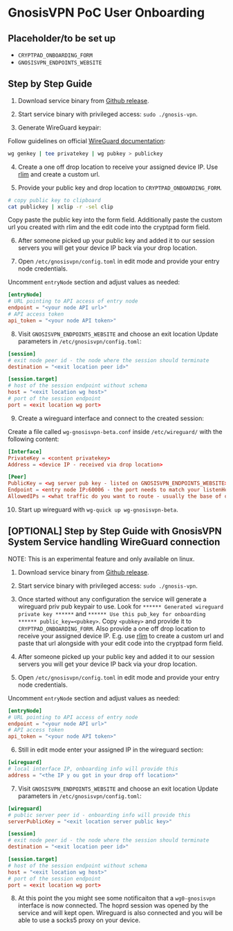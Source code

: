 # GnosisVPN PoC User Onboarding

## Placeholder/to be set up

- `CRYPTPAD_ONBOARDING_FORM`
- `GNOSISVPN_ENDPOINTS_WEBSITE`

## Step by Step Guide

1. Download service binary from [Github release](https://github.com/hoprnet/gnosis-vpn-client-system-service/releases).

2. Start service binary with privileged access: `sudo ./gnosis-vpn`.

3. Generate WireGuard keypair:

Follow guidelines on official [WireGuard documentation](https://www.wireguard.com/quickstart/#key-generation):

```bash
wg genkey | tee privatekey | wg pubkey > publickey
```

4. Create a one off drop location to receive your assigned device IP.
   Use [rlim](https://rlim.com/) and create a custom url.

5. Provide your public key and drop location to `CRYPTPAD_ONBOARDING_FORM`.

```bash
# copy public key to clipboard
cat publickey | xclip -r -sel clip
```

Copy paste the public key into the form field.
Additionally paste the custom url you created with rlim and the edit code into the cryptpad form field.

6. After someone picked up your public key and added it to our session servers you will get your device IP back via your drop location.

7. Open `/etc/gnosisvpn/config.toml` in edit mode and provide your entry node credentials.

Uncomment `entryNode` section and adjust values as needed:

```toml
[entryNode]
# URL pointing to API access of entry node
endpoint = "<your node API url>"
# API access token
api_token = "<your node API token>"
```

8. Visit `GNOSISVPN_ENDPOINTS_WEBSITE` and choose an exit location
   Update parameters in `/etc/gnosisvpn/config.toml`:

```toml
[session]
# exit node peer id - the node where the session should terminate
destination = "<exit location peer id>"

[session.target]
# host of the session endpoint without schema
host = "<exit location wg host>"
# port of the session endpoint
port = <exit location wg port>
```

9. Create a wireguard interface and connect to the created session:

Create a file called `wg-gnosisvpn-beta.conf` inside `/etc/wireguard/` with the following content:

```conf
[Interface]
PrivateKey = <content privatekey>
Address = <device IP - received via drop location>

[Peer]
PublicKey = <wg server pub key - listed on GNOSISVPN_ENDPOINTS_WEBSITE>
Endpoint = <entry node IP:60006 - the port needs to match your listenHost configuraiton>
AllowedIPs = <what traffic do you want to route - usually the base of device IP would be a good start, e.g.: 10.34.0.0/24, set to 0.0.0.0/0 to route all traffic>
```

10. Start up wireguard with `wg-quick up wg-gnosisvpn-beta`.

## [OPTIONAL] Step by Step Guide with GnosisVPN System Service handling WireGuard connection

NOTE: This is an experimental feature and only available on linux.

1. Download service binary from [Github release](https://github.com/hoprnet/gnosis-vpn-client-system-service/releases).

2. Start service binary with privileged access: `sudo ./gnosis-vpn`.

3. Once started without any configuration the service will generate a wireguard priv pub keypair to use.
   Look for `****** Generated wireguard private key ******` and `****** Use this pub_key for onboarding ****** public_key=<pubkey>`.
   Copy `<pubkey>` and provide it to `CRYPTPAD_ONBOARDING_FORM`.
   Also provide a one off drop location to receive your assigned device IP.
   E.g. use [rlim](https://rlim.com/) to create a custom url and paste that url alongside with your edit code into the cryptpad form field.

4. After someone picked up your public key and added it to our session servers you will get your device IP back via your drop location.

5. Open `/etc/gnosisvpn/config.toml` in edit mode and provide your entry node credentials.

Uncomment `entryNode` section and adjust values as needed:

```toml
[entryNode]
# URL pointing to API access of entry node
endpoint = "<your node API url>"
# API access token
api_token = "<your node API token>"
```

6. Still in edit mode enter your assigned IP in the wireguard section:

```toml
[wireguard]
# local interface IP, onboarding info will provide this
address = "<the IP y ou got in your drop off location>"
```

7. Visit `GNOSISVPN_ENDPOINTS_WEBSITE` and choose an exit location
   Update parameters in `/etc/gnosisvpn/config.toml`:

```toml
[wireguard]
# public server peer id - onboarding info will provide this
serverPublicKey = "<exit location server public key>"

[session]
# exit node peer id - the node where the session should terminate
destination = "<exit location peer id>"

[session.target]
# host of the session endpoint without schema
host = "<exit location wg host>"
# port of the session endpoint
port = <exit location wg port>
```

8. At this point the you might see some notificaiton that a `wg0-gnosisvpn` interface is now connected.
   The hoprd session was opened by the service and will kept open.
   Wireguard is also connected and you will be able to use a socks5 proxy on your device.
